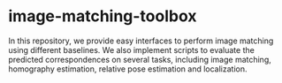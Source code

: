 # image-matching-toolbox
In this repository, we provide easy interfaces to perform image matching using different baselines. We also implement scripts to evaluate the predicted correspondences on several tasks, including image matching, homography estimation, relative pose estimation and localization.
